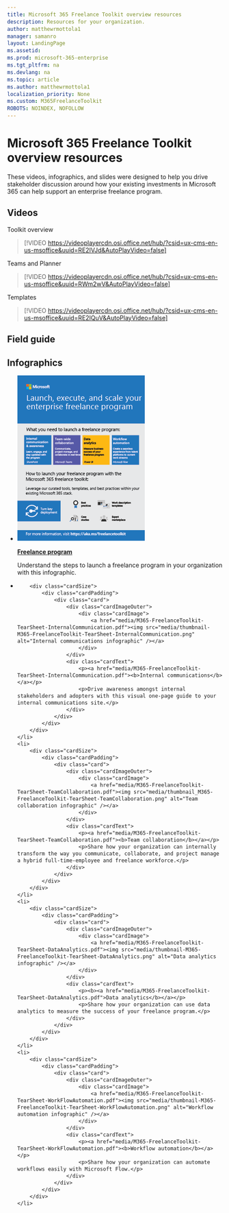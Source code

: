 ```yaml
---
title: Microsoft 365 Freelance Toolkit overview resources
description: Resources for your organization. 
author: matthewrmottola1
manager: samanro
layout: LandingPage
ms.assetid: 
ms.prod: microsoft-365-enterprise
ms.tgt_pltfrm: na
ms.devlang: na
ms.topic: article
ms.author: matthewrmottola1
localization_priority: None 
ms.custom: M365FreelanceToolkit
ROBOTS: NOINDEX, NOFOLLOW
---
```

Microsoft 365 Freelance Toolkit overview resources
============================================================

These videos, infographics, and slides were designed to help you drive stakeholder discussion around how your existing investments in Microsoft 365 can help support an enterprise freelance program.

Videos
----------------
Toolkit overview 
> [!VIDEO https://videoplayercdn.osi.office.net/hub/?csid=ux-cms-en-us-msoffice&uuid=RE2IVJd&AutoPlayVideo=false]

Teams and Planner
> [!VIDEO https://videoplayercdn.osi.office.net/hub/?csid=ux-cms-en-us-msoffice&uuid=RWm2wV&AutoPlayVideo=false]

Templates 
> [!VIDEO https://videoplayercdn.osi.office.net/hub/?csid=ux-cms-en-us-msoffice&uuid=RE2IQuV&AutoPlayVideo=false]


Field guide
----------------

Infographics
----------------

<ul class="panelContent cardsW">
    <li>
        <div class="cardSize">
            <div class="cardPadding">
                <div class="card">
                    <div class="cardImageOuter">
                        <div class="cardImage">
                            <a href="media/M365-FreelanceToolkit-TearSheet-FreelanceProgram.pdf"><img src="media/thumbnail-M365-FreelanceToolkit-TearSheet-FreelanceProgram.png" alt="Freelance program infographic" /></a>
                        </div>
                    </div>
                    <div class="cardText">
                        <p><a href="media/M365-FreelanceToolkit-TearSheet-FreelanceProgram.pdf"><b>Freelance program</b></a></p>
                        <p>Understand the steps to launch a freelance program in your organization with this infographic.</p>
                    </div>
                </div>
            </div>
        </div>
    </li>
    <li>
        
        <div class="cardSize">
            <div class="cardPadding">
                <div class="card">
                    <div class="cardImageOuter">
                        <div class="cardImage">
                            <a href="media/M365-FreelanceToolkit-TearSheet-InternalCommunication.pdf"><img src="media/thumbnail-M365-FreelanceToolkit-TearSheet-InternalCommunication.png" alt="Internal communications infographic" /></a>
                        </div>
                    </div>
                    <div class="cardText">
                        <p><a href="media/M365-FreelanceToolkit-TearSheet-InternalCommunication.pdf"><b>Internal communications</b></a></p>
                        <p>Drive awareness amongst internal stakeholders and adopters with this visual one-page guide to your internal communications site.</p>
                    </div>
                </div>
            </div>
        </div>
    </li>
    <li>
        <div class="cardSize">
            <div class="cardPadding">
                <div class="card">
                    <div class="cardImageOuter">
                        <div class="cardImage">
                            <a href="media/M365-FreelanceToolkit-TearSheet-TeamCollaboration.pdf"><img src="media/thumbnail_M365-FreelanceToolkit-TearSheet-TeamCollaboration.png" alt="Team collaboration infographic" /></a>
                        </div>
                    </div>
                    <div class="cardText">
                        <p><a href="media/M365-FreelanceToolkit-TearSheet-TeamCollaboration.pdf"><b>Team collaboration</b></a></p>
                        <p>Share how your organization can internally transform the way you communicate, collaborate, and project manage a hybrid full-time-employee and freelance workforce.</p>
                    </div>
                </div>
            </div>
        </div>
    </li>
    <li>
        <div class="cardSize">
            <div class="cardPadding">
                <div class="card">
                    <div class="cardImageOuter">
                        <div class="cardImage">
                            <a href="media/M365-FreelanceToolkit-TearSheet-DataAnalytics.pdf"><img src="media/thumbnail-M365-FreelanceToolkit-TearSheet-DataAnalytics.png" alt="Data analytics infographic" /></a>
                        </div>
                    </div>
                    <div class="cardText">
                        <p><b><a href="media/M365-FreelanceToolkit-TearSheet-DataAnalytics.pdf">Data analytics</b></a></p>
                        <p>Share how your organization can use data analytics to measure the success of your freelance program.</p>
                    </div>
                </div>
            </div>
        </div>
    </li>
    <li>
        <div class="cardSize">
            <div class="cardPadding">
                <div class="card">
                    <div class="cardImageOuter">
                        <div class="cardImage">
                            <a href="media/M365-FreelanceToolkit-TearSheet-WorkFlowAutomation.pdf"><img src="media/thumbnail-M365-FreelanceToolkit-TearSheet-WorkFlowAutomation.png" alt="Workflow automation infographic" /></a>
                        </div>
                    </div>
                    <div class="cardText">
                        <p><a href="media/M365-FreelanceToolkit-TearSheet-WorkFlowAutomation.pdf"><b>Workflow automation</b></a></p>
                        <p>Share how your organization can automate workflows easily with Microsoft Flow.</p>
                    </div>
                </div>
            </div>
        </div>
    </li>
</ul>